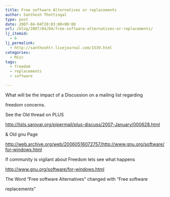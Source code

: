```yaml
---
title: Free software Alternatives or replacements
author: Santhosh Thottingal
type: post
date: 2007-04-04T20:03:00+00:00
url: /blog/2007/04/04/free-software-alternatives-or-replacements/
lj_itemid:
  - 6
lj_permalink:
  - http://santhoshtr.livejournal.com/1539.html
categories:
  - Misc
tags:
  - freedom
  - replacements
  - software

---
```

What will be the impact of a Discussion on a mailing list regarding

freedom concerns.

See the Old thread on PLUS

http://lists.sarovar.org/pipermail/plus-discuss/2007-January/000628.html

& Old gnu Page

http://web.archive.org/web/20060516072757/http://www.gnu.org/software/for-windows.html

If community is vigilant about Freedom lets see what happens

http://www.gnu.org/software/for-windows.html

The Word &#8220;Free software Alternatives&#8221; changed with &#8220;Free software

replacements&#8221;